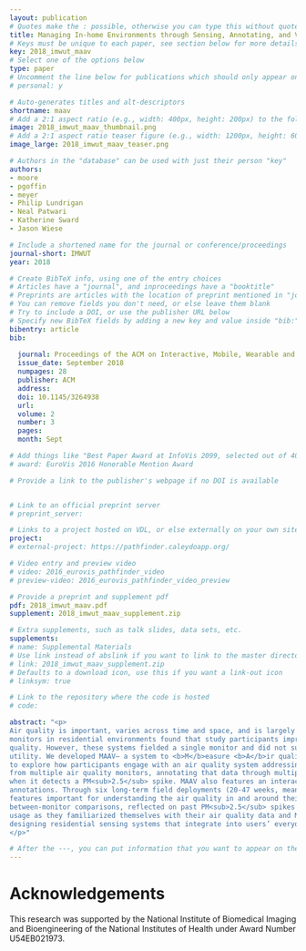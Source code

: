 ```yaml
---
layout: publication
# Quotes make the : possible, otherwise you can type this without quotes
title: Managing In-home Environments through Sensing, Annotating, and Visualizing Air Quality Data
# Keys must be unique to each paper, see section below for more details
key: 2018_imwut_maav
# Select one of the options below
type: paper 
# Uncomment the line below for publications which should only appear on a personal webpage
# personal: y

# Auto-generates titles and alt-descriptors
shortname: maav
# Add a 2:1 aspect ratio (e.g., width: 400px, height: 200px) to the folder /assets/images/publications/
image: 2018_imwut_maav_thumbnail.png
# Add a 2:1 aspect ratio teaser figure (e.g., width: 1200px, height: 600px) to the folder /assets/images/publications/
image_large: 2018_imwut_maav_teaser.png

# Authors in the "database" can be used with just their person "key"
authors:
- moore
- pgoffin
- meyer
- Philip Lundrigan
- Neal Patwari
- Katherine Sward
- Jason Wiese

# Include a shortened name for the journal or conference/proceedings
journal-short: IMWUT
year: 2018

# Create BibTeX info, using one of the entry choices
# Articles have a "journal", and inproceedings have a "booktitle"
# Preprints are articles with the location of preprint mentioned in "journal"
# You can remove fields you don't need, or else leave them blank
# Try to include a DOI, or use the publisher URL below
# Specify new BibTeX fields by adding a new key and value inside "bib:"
bibentry: article 
bib:
  
  journal: Proceedings of the ACM on Interactive, Mobile, Wearable and Ubiquitous Technologies (IMWUT)(Ubicomp '18), to appear
  issue_date: September 2018
  numpages: 28
  publisher: ACM
  address: 
  doi: 10.1145/3264938
  url: 
  volume: 2
  number: 3
  pages: 
  month: Sept

# Add things like "Best Paper Award at InfoVis 2099, selected out of 4000 submissions"
# award: EuroVis 2016 Honorable Mention Award

# Provide a link to the publisher's webpage if no DOI is available


# Link to an official preprint server
# preprint_server: 

# Links to a project hosted on VDL, or else externally on your own site
project: 
# external-project: https://pathfinder.caleydoapp.org/

# Video entry and preview video
# video: 2016_eurovis_pathfinder_video
# preview-video: 2016_eurovis_pathfinder_video_preview

# Provide a preprint and supplement pdf
pdf: 2018_imwut_maav.pdf
supplement: 2018_imwut_maav_supplement.zip

# Extra supplements, such as talk slides, data sets, etc.
supplements:
# name: Supplemental Materials
# Use link instead of abslink if you want to link to the master directory
# link: 2018_imwut_maav_supplement.zip
# Defaults to a download icon, use this if you want a link-out icon
# linksym: true

# Link to the repository where the code is hosted
# code: 

abstract: "<p>
Air quality is important, varies across time and space, and is largely invisible. Pioneering past work deploying air quality
monitors in residential environments found that study participants improved their awareness of and engagement with air
quality. However, these systems fielded a single monitor and did not support user-specified annotations, inhibiting their
utility. We developed MAAV– a system to <b>M</b>easure <b>A</b>ir quality, <b>A</b>nnotate data streams, and <b>V</b>isualize real-time PM<sub>2.5</sub> levels –
to explore how participants engage with an air quality system addressing these challenges. MAAV supports collecting data
from multiple air quality monitors, annotating that data through multiple modalities, and sending text message prompts
when it detects a PM<sub>2.5</sub> spike. MAAV also features an interactive tablet interface for displaying measurement data and
annotations. Through six long-term field deployments (20-47 weeks, mean 37.7 weeks), participants found these system
features important for understanding the air quality in and around their homes. Participants gained new insights from
between-monitor comparisons, reflected on past PM<sub>2.5</sub> spikes with the help of their annotations, and adapted their system
usage as they familiarized themselves with their air quality data and MAAV. These results yield important insights for
designing residential sensing systems that integrate into users’ everyday lives.
</p>"

# After the ---, you can put information that you want to appear on the website using markdown formatting or HTML. A good example are acknowledgements, extra references, an erratum, etc.
---
```


# Acknowledgements
This research was supported by the National Institute of Biomedical Imaging and Bioengineering of the National Institutes of Health under Award Number U54EB021973. 

